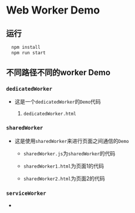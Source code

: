 # Web Worker Demo

## 运行

``` bash
  npm install
  npm run start
```

## 不同路径不同的worker Demo

### `dedicatedWorker`

* 这是一个`dedicatedWorker`的`Demo`代码

  1. `dedicatedWorker.html`

### `sharedWorker`

* 这是使用`sharedWorker`来进行页面之间通信的`Demo`

  * `sharedWorker.js`为`sharedWorker`的代码

  * `sharedWorker1.html`为页面1的代码

  * `sharedWorker2.html`为页面2的代码

### `serviceWorker`

* 
